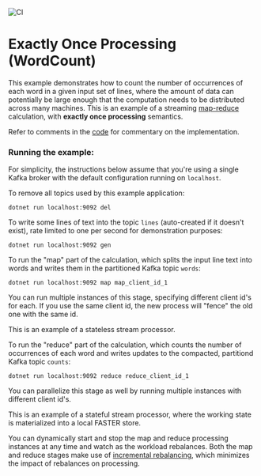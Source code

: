 ![CI](../../workflows/CI/badge.svg)

# Exactly Once Processing (WordCount)

This example demonstrates how to count the number of occurrences of each word in a given input set of lines, where the amount of data can potentially be large enough that the computation needs to be distributed across many machines. This is an example of a streaming [map-reduce](https://en.wikipedia.org/wiki/MapReduce) calculation, with **exactly once processing** semantics.

Refer to comments in the [code](Program.cs) for commentary on the implementation. 

### Running the example:

For simplicity, the instructions below assume that you're using a single Kafka broker with the default configuration running on `localhost`.

To remove all topics used by this example application:

```
dotnet run localhost:9092 del
```

To write some lines of text into the topic `lines` (auto-created if it doesn't exist), rate limited to one per second for demonstration purposes:

```
dotnet run localhost:9092 gen
```

To run the "map" part of the calculation, which splits the input line text into words and writes them in the partitioned Kafka topic `words`:

```
dotnet run localhost:9092 map map_client_id_1
```

You can run multiple instances of this stage, specifying different client id's for each. If you use the same client id, the new process
will "fence" the old one with the same id.

This is an example of a stateless stream processor.

To run the "reduce" part of the calculation, which counts the number of occurrences of each word and writes updates to the compacted, partitiond Kafka topic `counts`:

```
dotnet run localhost:9092 reduce reduce_client_id_1
```

You can parallelize this stage as well by running multiple instances with different client id's.

This is an example of a stateful stream processor, where the working state is materialized into a local FASTER store.

You can dynamically start and stop the map and reduce processing instances at any time and watch as the workload rebalances. Both the map and reduce stages make use of [incremental rebalancing](https://www.confluent.io/blog/cooperative-rebalancing-in-kafka-streams-consumer-ksqldb/), which minimizes the impact of rebalances on processing.
